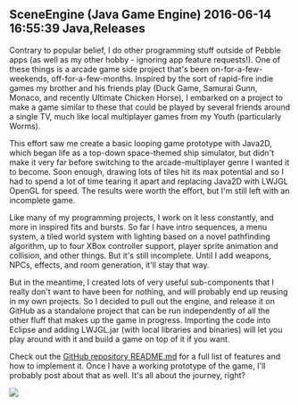 SceneEngine (Java Game Engine)
2016-06-14 16:55:39
Java,Releases
---

Contrary to popular belief, I do other programming stuff outside of Pebble apps (as well as my other hobby - ignoring app feature requests!). One of these things is a arcade game side project that's been on-for-a-few-weekends, off-for-a-few-months. Inspired by the sort of rapid-fire indie games my brother and his friends play (Duck Game, Samurai Gunn, Monaco, and recently Ultimate Chicken Horse), I embarked on a project to make a game similar to these that could be played by several friends around a single TV, much like local multiplayer games from my Youth (particularly Worms).

This effort saw me create a basic looping game prototype with Java2D, which began life as a top-down space-themed ship simulator, but didn't make it very far before switching to the arcade-multiplayer genre I wanted it to become. Soon enough, drawing lots of tiles hit its max potential and so I had to spend a lot of time tearing it apart and replacing Java2D with LWJGL OpenGL for speed. The results were worth the effort, but I'm still left with an incomplete game.

Like many of my programming projects, I work on it less constantly, and more in inspired fits and bursts. So far I have intro sequences, a menu system, a tiled world system with lighting based on a novel pathfinding algorithm, up to four XBox controller support, player sprite animation and collision, and other things. But it's still incomplete. Until I add weapons, NPCs, effects, and room generation, it'll stay that way.

But in the meantime, I created lots of very useful sub-components that I really don't want to have been for nothing, and will probably end up reusing in my own projects. So I decided to pull out the engine, and release it on GitHub as a standalone project that can be run independently of all the other fluff that makes up the game in progress. Importing the code into Eclipse and adding LWJGL.jar (with local libraries and binaries) will let you play around with it and build a game on top of it if you want.

Check out the <a href="https://github.com/C-D-Lewis/GLSceneEngine">GitHub repository README.md</a> for a full list of features and how to implement it. Once I have a working prototype of the game, I'll probably post about that as well. It's all about the journey, right?

![](/assets/import/media/2016/06/screenshot.png)
